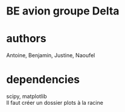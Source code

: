# BE avion groupe Delta

# authors
Antoine, Benjamin, Justine, Naoufel

# dependencies
scipy, matplotlib \
Il faut créer un dossier plots à la racine
